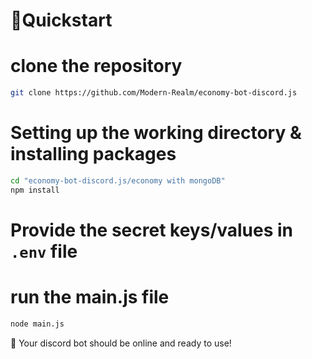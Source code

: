 # 📙Quickstart

# clone the repository

```sh
git clone https://github.com/Modern-Realm/economy-bot-discord.js
```

# Setting up the working directory & installing packages

```sh
cd "economy-bot-discord.js/economy with mongoDB"
npm install
```

# Provide the secret keys/values in `.env` file

# run the main.js file

```sh
node main.js
```

🎉 Your discord bot should be online and ready to use!
